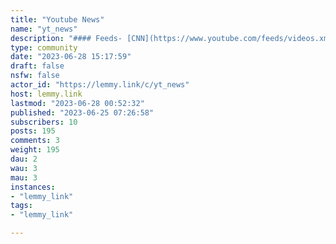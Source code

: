 ```yaml
---
title: "Youtube News" 
name: "yt_news"
description: "#### Feeds- [CNN](https://www.youtube.com/feeds/videos.xml?channel_id=UCupvZG-5ko_eiXAupbDfxWw)- [Fox News](https://www.youtube.com/feeds/videos.xml?channel_id=UCXIJgqnII2ZOINSWNOGFThA)- [BBC News](https://www.youtube.com/feeds/videos.xml?channel_id=UC16niRr50-MSBwiO3YDb3RA)"
type: community
date: "2023-06-28 15:17:59"
draft: false
nsfw: false
actor_id: "https://lemmy.link/c/yt_news"
host: lemmy.link
lastmod: "2023-06-28 00:52:32"
published: "2023-06-25 07:26:58"
subscribers: 10
posts: 195
comments: 3
weight: 195
dau: 2
wau: 3
mau: 3
instances:
- "lemmy_link"
tags: 
- "lemmy_link"

---
```

